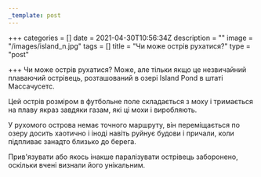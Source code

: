 ```yaml
---
_template: post
---
```



+++
categories = []
date = 2021-04-30T10:56:34Z
description = ""
image = "/images/island_n.jpg"
tags = []
title = "Чи може острів рухатися?"
type = "post"

+++
Чи може острів рухатися? Може, але тільки якщо це незвичайний плаваючий острівець, розташований в озері Island Pond в штаті Массачусетс.  
  
Цей острів розміром в футбольне поле складається з моху і тримається на плаву якраз завдяки газам, які ці мохи і виробляють.  
  
У рухомого острова немає точного маршруту, вiн переміщається по озеру досить хаотично і іноді навіть руйнує будови і причали, коли підпливає занадто близько до берега.  
  
Прив'язувати або якось інакше паралізувати острівець заборонено, оскільки вчені визнали його унікальним.
